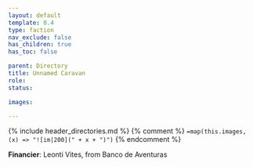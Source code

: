 ```yaml
---
layout: default
template: 0.4
type: faction
nav_exclude: false
has_children: true
has_toc: false

parent: Directory
title: Unnamed Caravan
role: 
status: 

images: 

---
```


{% include header_directories.md %}
{% comment %}
`=map(this.images, (x) => "![im|200](" + x + ")")`
{% endcomment %}

**Financier**: Leonti Vites, from Banco de Aventuras
